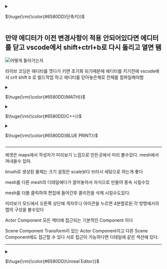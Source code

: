 <details>
<summary><p>$\huge{\rm{\color{#6580DD}단축키}}$</p> </summary>
ctrl + alt + f11 라이브코드 컴파일 단축키  
F11(몰입모드) -> 삼선 -> 캡쳐
가끔은 껏다키면 해결 되는게 있다...  
Shift + 1~4 모드선택 단축키  
우클릭 + c 확대 +z 축소  
</details>
  
## 만약 에디터가 이전 변경사항이 적용 안되어있다면 에디터를 닫고 vscode에서 shift+ctrl+b로 다시 돌리고 열면 됌  

![어떻게 돌아가는지](https://github.com/REWELLGOM/Learn-Unreal/assets/129605750/b9c39707-07d6-4cf7-81dd-da71b37da42b)  

라이브 코딩은 에디터를 껏다가 키면 초기화 되기때문에 에디터를 키기전에 vscode에서 crlt shift b 로 빌드작업 하고 에디터를 닫아놓은체로 전체를 컴파일해야함  

<details>
<summary><p>$\huge{\rm{\color{#6580DD}MATH}}$</p> </summary>

### A(1,3,5)  B(-1,5,-7)  

### If A watching B
(1+1,3-5,5+7)  
->(2,-2,12)  
### If B watching A
(-1-1,5-3,-7-5)  
->(-2,2,-12)  

### Multiplied
Ax2 = (1x2,3x2,5x2) -> (2,6,10)  

### Length
(A^2+B^2)^(1/2)  
{(1^2,3^2,5^2) + (-1^2,5^2,-7^2)}^(1/2)  
A to B
![image](https://github.com/REWELLGOM/Learn-Unreal/assets/129605750/7f1c8598-323f-4d32-93b1-d5d69094fcb4)
<details>
  
<summary><p>$\huge{\rm{\color{#6580DD}ERROR LIST}}$</p> </summary>



</details>

### 1.캐릭터가 움직이지를 않음 
해결: 게임 모드 설정과 껏다 켰다를 하니 해결됨
### 2.게임 시작시 프리징  
이유: tick코드안에 바로 반복문써서 과부하걸린거임
### 3.github desktop "the remote disconnected. check your internet connection and try again." 
이유: 한번에 푸시하는 양이 많아서 그럼  
### 4.포인터에 null값이 들어갔다
![image](https://github.com/REWELLGOM/Learn-Unreal/assets/129605750/7689ee0d-be27-42f2-b502-ab894364a9c1)
### 5. PIE: Error: Blueprint Runtime Error: "Accessed None trying to read property Grabber". Node:  Release Graph:  EventGraph Function:  Execute Ubergraph BP First Person Character Blueprint:  BP_FirstPersonCharacter  
이유: Grabber'라는 속성에 접근하려 했으나 그 객체가 존재하지 않을 때 발생 
해결: 삭제하고다시 추가해주니 해결되었다. 

### 6.LandScpae가 안보여요  
이유: UE5부터 추가된 partition world에서 어떤 지역을 보여줄지 지정을 안해서 게임 실행모드때만 보이고 에디터에서 안보이는 거다  
해결: World Partition에서 보여줄만큼 드래그 -> 우클릭 Load region From Selection을 하면 보인다  
</details>


<details>
<summary><p>$\huge{\rm{\color{#6580DD}C++}}$</p></p> </summary>

### FCollisionShape Sphere = FCollisionShape::MakeSphere(GrabRadius);
FHitResult HitResult;

### UPROPERTY
변수위에 UPROPERTY()를 작성  
EditAnywhere을 괄호안에 넣으면 어디서든 에디터에서 값을 변경할 수 있다는것  
헤더파일에 작성했던 그 변수들이 객체의 디테일에 담겨서 나옴  

### UFUNCTION
함수위에 UFUNCTION()은 함수를 보이게하는 것
BlueprintCallable 블루프린트에서 엑세스 할 수 있게 해줌
이때 에디터와 라이브 코드를 끄고 vscode에서 별도로 빌드를 돌린후 파일에 들어가서 켜야함  

### TYPE
int32는 32비트인 정수를 나타낸것이다
FVector는  벡터를 선언할때
FString은 문자열을 선언할때

<details>
<summary><p>$\huge{\rm{\color{#6580DD}ABOUT FUNCTION}}$</p></p> </summary>

## GetSafeNormal()
주어진 벡터를 그 크기로 나누어 단위 벡터를 생성

## GetOwner()
오너 포인터를 가져와주는 함수
해당 Component를 소유한 Actor의 주소를 저장할때 사용함
Component를 통해 Actor에게 사운드를 부여하거나 Actor의 위치를 파악하거나 설정하는 등의 작업을 수행하려면 포인터를 액터에 전달해야 함

## FVector::Distance(a,b)
a와 b 사이의 거리를 구해준

## Tick()
매프레임마다 안에 있는 코드들을 호출해줌  
올바르게 반복문을 만들었어도 tick함수 내에서 만든거라면 프리징 현상이 일어날 수 있으니 사용할때 극.구.조.심  
매프레임 log를 찍는것은 오류가 안남  

<details>
<summary>Trace </summary>

### 라인트레이스 
섬세하게 탐지할때 주로 사용
선으로 탐지  
FPS게임이나 오브젝트를 잡을때  

### 셰이프 트레이스(지오메트리 트레이)  
도형으로 탐지  

### 트레이스 채널
트레이스에 반응할 수 있는 목록만 생성하고 나머지는 무시

### 비지빌리티 트레이스 채널
눈에 보이는 모든 오브젝트

### 카메라 트레이스 채널
이 오브젝트를 투시하도록 허용할지

</details>

### Extra
일반적으로 포인터가 있는 경우 화살표 연산자(->)  
FString FVector와 같은 구조체가 있는 경우 점 연산자(.) 사용  

</details>

### HitResult
HitResult.Location 객체 중심으로의 1미터 반경의 구체를 건듦  
HitResult.ImpactLocation 객체의 표면을 건듦

### UPROPERTY
UPROPERTY(EditAnywhere)은 어디서든 볼수있고 편집할수이다는 것
UPROPERTY(VisibleAnywhere)은 어디서나 볼수만 있다는 

### DebugDraw
DrawDebugLine(GetWorld(), Start, End, FColor::Red);
시작점,끝점,색깔  
DrawDebugSphere(GetWorld(), End, 10, 10, FColor::Blue,true, 5);
구체의 중심, 반경, 조각갯수, 색깔, 지속방식(true = 한번만 호출, 지속시간 무), 지속시

### const(안정성 증가)
값이 변하지 않는것에 사용함
사용가능 여부는 마우스를 가져다두고 뜨는 창을보고 알수도 있다. 

### 로그
로그를 찍을때 string은 *를 붙어야지 사용 가능하다
display warning Error로 색깔을 다르게하여 경고와 에러를 잘보이게 할수있음
ex) UE_LOG(LogTemp, Display, TEXT("Here's My String: %s  %f"),*MyString, MoveDistance);

### 컴포넌트에 접근
UPhysicsHandleComponent* PhysicsHandle = GetOwner() -> FindComponentByClass<UPhysicsHandleComponent>();
컴포넌트에서 physicshandle컴포넌트에 접근하게하는 코드

### 데이터 테이블 
csv 혹은 엑셀로 작성한 파일을 작성해서 언리얼에 연결해야함  
초기 값을 세팅하는데 도움을 주는 역할을 해줌(캐릭 생성, 퀘스트 내용, 적 사전 등등)  
게임중에 값을 바꾸고자 한다면 별도록 로직을 만들어야함  
```cpp
UDataTable* MyDataTable; // 데이터 테이블 할당 받은 변수
FItemData* ItemData = MyDataTable->FindRow<FItemData>(FName("Item001"), TEXT("LookupItemData"));
if (ItemData)
{
    FString ItemName = ItemData->ItemName;
    float Price = ItemData->Price;
}
```

</details>

<details>
<summary><p>$\huge{\rm{\color{#6580DD}BLUE PRINT}}$</p></p> </summary>

BP는 블루프린트 클래스라는 뜻  
발사체를 주로 ProjectTile이라고 부름  
맵마다 각자의 블루 프린트가 있음  

## In BluePrintEditor
1. create reference는 그 물체의 주소를 저장하는거임
2. 파란색 핀은 실행 핀(excution pin)임
3. space bar를 검색하면 space bar입력노드가 생김 add impulse와 연결하면 space bar누를 시에 어느 방향으로 이동할지 정할수있음(질량*100부터 약간의 효과가 보임)
4. add impulse에 있는 vel change는 체크하면 질량을 무시하고 속력을 정할 수 있게해줌
5. impulse에 직접 연결하면 기본단위가 cm이기에 1cm임
6. muliply를 통해서 값을 조절한 후에 impulse에 연결하면 된다
7. get변수를 만들고 subtract로 원하는 만큼 값을 빼고 다시 set변수로 값을 계속 변화 시키고 저장할 수 있다.

### SideEffect(함수가 실행되고 식별 가능한 효과가 생기는거)
EX) print string, add, impulse set 같은거

### 순수함수(SideEffect가 없는)
디테일에서 퓨어를 눌러 함수를 순수함수(SideEffect가 없는)로 바꿀수 있다. (간단한 코드에서 사용) 
EX) 실행핀이 없는 Get, Get Actor Forward Vector, Multiply,Minus,Greater수학함수 같은 것들

암묵적으로 모든 멤버 함수는 현재 타겟이나 현재 인스턴스라는 파라미터를 가지고 있다  
Project Tile 자체에서 만든 함수를 map의 BluePrint에서 실행 핀을 통하여 연결할 수 있다. (멤버 함수의 개념)  
트랜스폼의 자물쇠를 누르면 값을 다같이 바꾸는걸로 설정할 수 있다.  

플레이어 물리충돌을 처리하기위해 charactor movmnet로부터 두개의 moveupdatecomponent로 충돌 처리 그리고 캐릭터의 회전을 위해 get actor rotation을 만듦  


</details>


------------------------------------------------------------------

에셋은 maps에서 작성자가 미리보기 느낌으로 만든곳에서 미리 볼수있다.
mesh에서 꺼내쓸수 있따.

brush로 생성된 물체는 크기 설정은 scale보다 브러시 세팅으로 하는게 좋다

mesh를 다른 mesh의 디테일에다가 끌어놓아서 자식으로 만들어 종속 시킬수있

mesh를 더블 클릭하여 편집에 들어간후 콜리전을 삭제 시킬수도있다.

미리보기 모드에서 오른쪽 상단에 격자무늬 아이콘을 누르면 4분할로된 각 방명에서의 맵의 구성을 볼수있다

Actor Component
모든 액터에 접근되는 기본적인 Component 이다

Scene Component
Transform이 있는 Actor Component이고 다른 Scene Component에도 접근할 수 있다
서로 접근이 가능하다면 디테일에 같은 섹션에 있다.

------------------------------------------------------------------------

<details>
<summary><p>$\huge{\rm{\color{#6580DD}Unreal Editor}}$</p></p> </summary>

<details>
<summary><p>$\huge{PostProcessVolume}$</p> </summary>

It is used to adjust the atmosphere, brightness, and color in the game
게임에서의 분위기 밝기 색감등을 조정할때 쓰인다

Infinite Extend를 활성화해서 박스 내부에서만 적용되는게 아닌 레벨 전체에 영향을 주도록 설정할 수 있다  

### Temperture
온도 색감을 조절함   

### Bloom
부스스한 느낌 뽀샤시함을 조절  

### Exposure
최대 최소 밝기 조절  
최소 밝기 조절해서 어둡게 밝게 조절할 수 도있음  

### Global

#### Saturation
채도를 조절할수있음  
#### Contrast
대비를 조절  
#### Gamma
밝기를 조절  

## Extra
Sunlight에서 Lightshaft의 BloomScale을 조절해서 물체로 인해서 빛이 가려질때 보이는 빛줄기 강도를 조절할 수 있다.    


</details>

<details>
<summary><p>$\huge{LandScpae Mode}$</p> </summary>

## Number of Components
땅 크기 조절  

## Pint
레이어의 +표시 눌러서 weightlender로 서로 겹칠때 혼합되게 할지 Non weightblender로 그위에 그냥 쌓이게 할지 정할수 있음  


</details>

<details>
<summary><p>$\huge{Foliage Mode}$</p> </summary>

### 파일에세 foliage 파일에 있는 파일을 넣어야함    

### 에셋파일안에 초록색 테두리있는 걸 더블클릭 후 wind를 활성화하면 풀이 바람에 날리는 것처럼 만들 수 있다.   

### foliage파일의 에셋을 더블클릭해서 align to normal을 체크해제하면 경사에서도 위로 솟아나게한다    

## Paint Density
숫자가 작을수록 생성될 에셋의 간격이 줄어듦    

## collision
block all로 충돌하는 모든 사물을 부딛치게 할 수 있음  

## 성능 조절
edit -> project setting -> rendering -> shadow map으로 변경  
anti-aliasing에서 TSR -> TAA  

</details>

<details>
<summary><p>$\huge{Light}$</p> </summary>


## static
게임에서 빛에 관련된걸 바꿀수 없게함(성능향상에 도움)  

## Stationay
빛의 색과 강도 조절가능  
위치와 회전은 불가능  

## Movable
움직이는 태양과 그림자 나타낼  

### pointlight 
그냥 한점에서 빛이 밖으로 나감 광원이 하나라는게 핵심  

### SpotLight
빛의 방향이 하나임 특정 영역이나 객체를 비출때 용이  

### RectLight
빛이 한면 전체에서 나옴 넓은곳을 비출때 용이  

### Directional Light 
태양을 추가한다고 생각하면 편함  
skysphere안의 detail에 들어가서 서로 연결해주면 각도에 다른 하늘 변화를 만들수있음   
ctrl + L로 태양위치 시각적으로 더 잘보이게 바꿀수있음  

### SkyLight
레벨에서 멀리 떨어진 빛을 캡쳐해서 씬에 적용 우리 레벨 전체를 감싸는 구를 추가한다고 생각하면 됌 하늘같은 거    
이때 사용할 메시를 찾을려면 (콘텐츠 드로어 -> show engine content -> engine파일 -> sky)  
씬 recapture라는 속성에 recapture를 누르면 씬의 조명이 업데이트됨  

Tempeture로 태양의 색깔을 바꿀 수 있음  

### Sky Atmosphere
지구 같은 대기 생성
다른 광원을 하나 더 만들수 있음(달 또는 두 번째 태양 생성)

조명BP를 사용할때 그 객체의 light에 들어가서 값을 설정할 수 있다.
intensity는 밝기 조절
attenuation 반경 설정(설정해서 성능에 도움을 줄수있음)


</details>

<details>
<summary><p>$\huge{Meterial}$</p> </summary>

## 설정
Fully rough는 무광으로 설정하게 하는거  
Layers를 추가해서 Layer Blend노드에 이름을 달아 줄수 있다.  

### Layers의 Blender Type
Weight Blender 이 meterial layer를 다른 meterial레이어와 블렌딩할 수 있게함   

## Extra
meterial뒤에 있는 inst 진짜 메테리얼이 아니라는 뜻임  
우클릭 -> 부모찾기 -> master이라는 이름이 붙은 메테리얼이 나옴 이게 진짜 머티리얼을 만드는거  

detail의 mobility에 
static으로 게임 시작전에 미리 조명 설정과 같은 작업을 마칠수있다
Stationary로 객체를움직일 수는 없지만 밝기 같은 건 바꿀수 있다. 
Movealbe로 모든 걸 변경할수있게 할수있다.




### 루멘은 Moveable로 가장 잘 돌아간다

바닥이 있지만 떨어질때는 객체의 에디터를 켜서 왼쪽위 콜리전에서 시각화를 작동시키고 디테일에서 collison에서 z축 설정해준다 -10정도

![Uploading image.png…]()

</details>

<details>
<summary><p>$\huge{Level}$</p> </summary>

### Packed Level Actor
액터를 여러개 선택 -> 우클릭 -> level -> create packed level한후 pivot type으로 중심점을 잡아준다

### Create LevelInstance
레벨을 만들어서 다른 맵에 있던 사물을 가져올 수 있다.  
</details>

## Udemy Edition
Inheritance(상속)
하위 클래스가 상위 클래스의 모든 기능을 자동적으로 물려받는 것
![예시](https://github.com/REWELLGOM/Learn-Unreal/assets/129605750/598176a6-c97a-481e-b9e9-d5899d34ef18)



Composiotion
클래스 A가 클래스B의 인스턴스를 포함한다고 말할 수 있고 해당 기능을 사용할 수 있지만 클래스 B에 소속된 것이 아니라 원하는 부분만 선택해서 가져갈 수 있다 클래스 A가 클래스 B를 포함하는 것
![예시](https://github.com/REWELLGOM/Learn-Unreal/assets/129605750/6a999470-c8e1-4202-8c58-134671232b79)

![예시](https://github.com/REWELLGOM/Learn-Unreal/assets/129605750/1c6e35c5-797e-4399-9464-fe5577a7b2d8)

</details>

